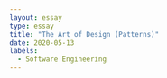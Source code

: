 ```yaml
---
layout: essay
type: essay
title: "The Art of Design (Patterns)"
date: 2020-05-13
labels:
  - Software Engineering
---
```

